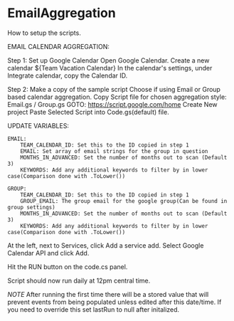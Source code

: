 # EmailAggregation
How to setup the scripts.

EMAIL CALENDAR AGGREGATION:

Step 1: Set up Google Calendar
Open Google Calendar.
Create a new calendar ${Team Vacation Calendar}
In the calendar's settings, under Integrate calendar, copy the Calendar ID.

Step 2: Make a copy of the sample script
Choose if using Email or Group based calendar aggregation.
Copy Script file for chosen aggregation style: Email.gs / Group.gs
GOTO: https://script.google.com/home
Create New project
Paste Selected Script into Code.gs(default) file.

UPDATE VARIABLES:

    EMAIL:
        TEAM_CALENDAR_ID: Set this to the ID copied in step 1
        EMAIL: Set array of email strings for the group in question
        MONTHS_IN_ADVANCED: Set the number of months out to scan (Default 3)
        KEYWORDS: Add any additional keywords to filter by in lower case(Comparison done with .ToLower())
    
    GROUP:
        TEAM_CALENDAR_ID: Set this to the ID copied in step 1
        GROUP_EMAIL: The group email for the google group(Can be found in group settings)
        MONTHS_IN_ADVANCED: Set the number of months out to scan (Default 3)
        KEYWORDS: Add any additional keywords to filter by in lower case(Comparison done with .ToLower())

At the left, next to Services, click Add a service add.
Select Google Calendar API and click Add.

Hit the RUN button on the code.cs panel.

Script should now run daily at 12pm central time.


*NOTE* After running the first time there will be a stored value that will prevent events from being populated unless edited after this date/time.
If you need to override this set lastRun to null after initalized.